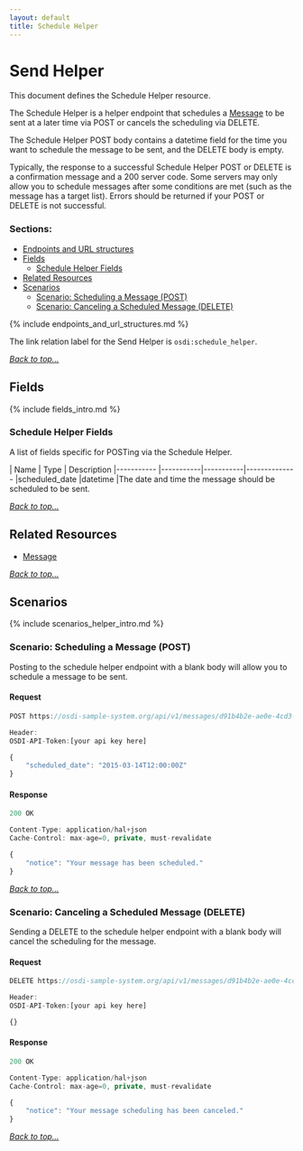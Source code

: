 ```yaml
---
layout: default
title: Schedule Helper
---
```


# Send Helper

This document defines the Schedule Helper resource. 

The Schedule Helper is a helper endpoint that schedules a [Message](messages.html) to be sent at a later time via POST or cancels the scheduling via DELETE.

The Schedule Helper POST body contains a datetime field for the time you want to schedule the message to be sent, and the DELETE body is empty.

Typically, the response to a successful Schedule Helper POST or DELETE is a confirmation message and a 200 server code. Some servers may only allow you to schedule messages after some conditions are met (such as the message has a target list). Errors should be returned if your POST or DELETE is not successful.



### Sections:

* [Endpoints and URL structures](#endpoints-and-url-structures)
* [Fields](#fields)
    * [Schedule Helper Fields](#schedule-helper-fields)
* [Related Resources](#related-resources)
* [Scenarios](#scenarios)
    * [Scenario: Scheduling a Message (POST)](#scenario-scheduling-a-message-post)
    * [Scenario: Canceling a Scheduled Message (DELETE)](#canceling-a-scheduled-message-delete)


{% include endpoints_and_url_structures.md %}

The link relation label for the Send Helper is ```osdi:schedule_helper```.

_[Back to top...](#)_


## Fields

{% include fields_intro.md %}


### Schedule Helper Fields

A list of fields specific for POSTing via the Schedule Helper.

| Name          | Type      | Description
|-----------    |-----------|-----------|--------------
|scheduled_date		|datetime	|The date and time the message should be scheduled to be sent.

_[Back to top...](#)_


## Related Resources

* [Message](messages.html)

_[Back to top...](#)_


## Scenarios

{% include scenarios_helper_intro.md %}


### Scenario: Scheduling a Message (POST)

Posting to the schedule helper endpoint with a blank body will allow you to schedule a message to be sent.

#### Request

```javascript
POST https://osdi-sample-system.org/api/v1/messages/d91b4b2e-ae0e-4cd3-9ed7-d0ec501b0bc3/schedule

Header:
OSDI-API-Token:[your api key here]

{
    "scheduled_date": "2015-03-14T12:00:00Z"
}
```

#### Response

```javascript
200 OK

Content-Type: application/hal+json
Cache-Control: max-age=0, private, must-revalidate

{
    "notice": "Your message has been scheduled."
}
```

_[Back to top...](#)_

### Scenario: Canceling a Scheduled Message (DELETE)

Sending a DELETE to the schedule helper endpoint with a blank body will cancel the scheduling for the message.


#### Request

```javascript
DELETE https://osdi-sample-system.org/api/v1/messages/d91b4b2e-ae0e-4cd3-9ed7-d0ec501b0bc3/schedule

Header:
OSDI-API-Token:[your api key here]

{}
```

#### Response

```javascript
200 OK

Content-Type: application/hal+json
Cache-Control: max-age=0, private, must-revalidate

{
    "notice": "Your message scheduling has been canceled."
}
```

_[Back to top...](#)_